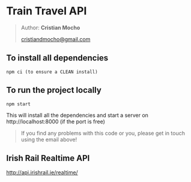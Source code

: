 # Train Travel API

> Author: **Cristian Mocho**
>
> cristiandmocho@gmail.com

## To install all dependencies

```
npm ci (to ensure a CLEAN install)
```

## To run the project locally

```
npm start
```

This will install all the dependencies and start a server on http://localhost:8000 (if the port is free)

> If you find any problems with this code or you, please get in touch using the email above!

## Irish Rail Realtime API

http://api.irishrail.ie/realtime/
